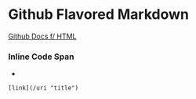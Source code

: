 # Github Flavored Markdown

[Github Docs f/ HTML](https://github.github.com/gfm/ "GFM")

### Inline Code Span
+
`
[link](/uri "title")
`

